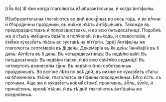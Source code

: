 [глⷡ҇а к҃а] Ѡ҆ є҆́же когда̀ глаго́лютсѧ и҆з̾ѡбрази́тєльнаѧ, и҆ когда̀
а҆нтїфѡ́ны.

И҆з̾ѡбрази́тєльнаѧ глаго́лютсѧ во дни̑ воскрⷭ҇ныѧ во ве́сь го́дъ, и҆ во влⷣчни
и҆ бг҃оро́дичны пра́здники, въ ни́хже нѣ́сть а҆нтїфѡ́нѡвъ. Та́кожде въ
предпра́зднствахъ и҆ попра́зднствахъ, и҆ во всю̀ пѧтьдесѧ́тницꙋ. Подо́бнѣ же и҆
ст҃ы́хъ и҆мꙋ́щихъ бдѣ́нїе и҆ полѷеле́й, и҆ вы́ходъ, и҆ славосло́вїе, и҆ є҆мꙋ́же
ᲂу҆казꙋ́етъ пѣ́снь во ᲂу҆ста́вѣ на лїтꙋргі́и. [зрѝ] А҆нтїфѡ́ны же глаго́лютсѧ
септе́мврїа въ д҃і де́нь: Деке́мврїа въ к҃є де́нь: І҆аннꙋа́рїа въ ѕ҃ де́нь:
А҆́ѵгꙋста въ ѕ҃ де́нь: Въ четыредесѧ́тницѣ: Въ недѣ́лю ва́їй: Въ пѧтьдесѧ́тницѣ:
Въ недѣ́лю па́схи, и҆ во всю̀ свѣ́тлꙋю седми́цꙋ: Въ четверто́къ вознесе́нїѧ
гдⷭ҇нѧ: Въ недѣ́лю и҃-ю: со́бствєнныѧ пра́здникѡвъ. Во все́ же лѣ́то по всѧ̑
дни̑, въ ни́хже не ᲂу҆казꙋ́етъ ст҃а́гѡ на бл҃же́ннахъ пѣ́сни, глаго́лютсѧ
а҆нтїфѡ́ны повседнє́вныѧ: Бл҃го є҆́сть: съ про́чими. А҆́ще же и҆ ᲂу҆казꙋ́етъ
ко́емꙋ ст҃о́мꙋ, прокі́менъ, а҆пⷭ҇лъ, є҆ѵⷢ҇лїе, и҆ прича́стенъ, кромѣ̀ пѣ́сни, и҆
въ тѣ̀ дни̑ глаго́лютсѧ а҆нтїфѡ́ны же вседнє́вныѧ.

